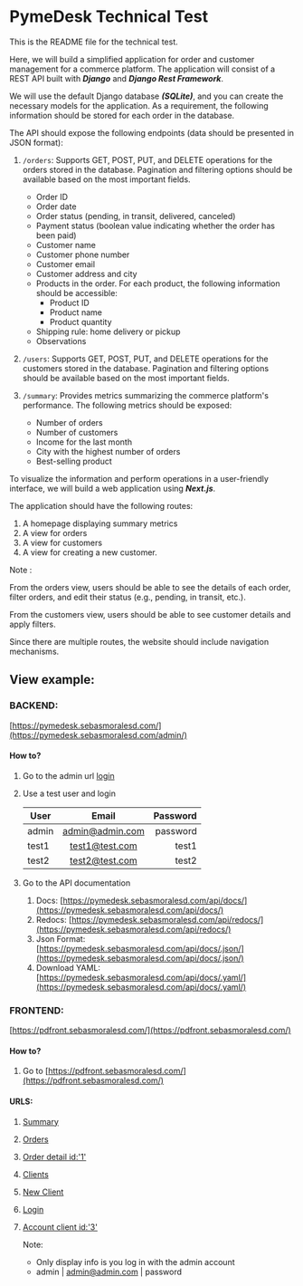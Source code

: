 # PymeDesk Technical Test
This is the README file for the technical test. 

Here, we will build a simplified application for order and customer management for a commerce platform. 
The application will consist of a REST API built with ***Django*** and ***Django Rest Framework***.

We will use the default Django database ***(SQLite)***, and you can create the necessary models for the application. As a requirement, the following information should be stored for each order in the database.

The API should expose the following endpoints (data should be presented in JSON format):

1. `/orders`: Supports GET, POST, PUT, and DELETE operations for the orders stored in the database. Pagination and filtering options should be available based on the most important fields.
     - Order ID
     - Order date
     - Order status (pending, in transit, delivered, canceled)
     - Payment status (boolean value indicating whether the order has been paid)
     - Customer name
     - Customer phone number
     - Customer email
     - Customer address and city
     - Products in the order. For each product, the following information should be accessible:
       - Product ID
       - Product name
       - Product quantity
     - Shipping rule: home delivery or pickup
     - Observations
  
2. `/users`: Supports GET, POST, PUT, and DELETE operations for the customers stored in the database. Pagination and filtering options should be available based on the most important fields.
   
3. `/summary`: Provides metrics summarizing the commerce platform's performance. The following metrics should be exposed:
    - Number of orders
    - Number of customers
    - Income for the last month
    - City with the highest number of orders
    - Best-selling product

To visualize the information and perform operations in a user-friendly interface, we will build a web application using ***Next.js***. 

The application should have the following routes: 
   1. A homepage displaying summary metrics
   2. A view for orders
   3. A view for customers
   4. A view for creating a new customer. 

Note :

From the orders view, users should be able to see the details of each order, filter orders, and edit their status (e.g., pending, in transit, etc.). 

From the customers view, users should be able to see customer details and apply filters.

Since there are multiple routes, the website should include navigation mechanisms.

## View example:
### BACKEND:
[https://pymedesk.sebasmoralesd.com/](https://pymedesk.sebasmoralesd.com/admin/)

#### How to?

1. Go to the admin url [login](https://pymedesk.sebasmoralesd.com/admin/login/)
2. Use a test user and login
   
    | User  |      Email      | Password |
    | ----- | :-------------: | -------: |
    | admin | admin@admin.com | password |
    | test1 | test1@test.com  |    test1 |
    | test2 | test2@test.com  |    test2 |

3. Go to the API documentation
   1. Docs: [https://pymedesk.sebasmoralesd.com/api/docs/](https://pymedesk.sebasmoralesd.com/api/docs/)
   2. Redocs: [https://pymedesk.sebasmoralesd.com/api/redocs/](https://pymedesk.sebasmoralesd.com/api/redocs/)
   3. Json Format: [https://pymedesk.sebasmoralesd.com/api/docs/.json/](https://pymedesk.sebasmoralesd.com/api/docs/.json/)
   4. Download YAML: [https://pymedesk.sebasmoralesd.com/api/docs/.yaml/](https://pymedesk.sebasmoralesd.com/api/docs/.yaml/)


### FRONTEND:
[https://pdfront.sebasmoralesd.com/](https://pdfront.sebasmoralesd.com/)

#### How to?
1. Go to [https://pdfront.sebasmoralesd.com/](https://pdfront.sebasmoralesd.com/)

#### URLS:
1. [Summary](https://pdfront.sebasmoralesd.com/)
2. [Orders](https://pdfront.sebasmoralesd.com/orders)
3. [Order detail id:'1'](https://pdfront.sebasmoralesd.com/orders/1)
4. [Clients](https://pdfront.sebasmoralesd.com/clients)
5. [New Client](https://pdfront.sebasmoralesd.com/clients/newclient)
6. [Login](https://pdfront.sebasmoralesd.com/accounts/login)
7. [Account client id:'3'](https://pdfront.sebasmoralesd.com/clients/3)
   
   Note: 
    - Only display info is you log in with the admin account
    - admin | admin@admin.com | password